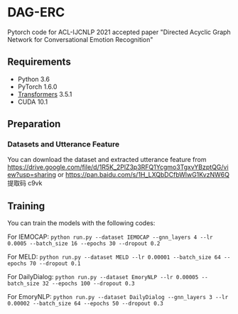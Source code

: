 # DAG-ERC
Pytorch code for ACL-IJCNLP 2021 accepted paper "Directed Acyclic Graph Network for Conversational Emotion Recognition"

## Requirements
* Python 3.6
* PyTorch 1.6.0
* [Transformers](https://github.com/huggingface/transformers) 3.5.1
* CUDA 10.1

## Preparation

### Datasets and Utterance Feature
You can download the dataset and extracted utterance feature from 
https://drive.google.com/file/d/1R5K_2PlZ3p3RFQ1Ycgmo3TgxvYBzptQG/view?usp=sharing
or https://pan.baidu.com/s/1H_LXQbDCfbWlwG1KvzNW6Q 提取码 c9vk

## Training
You can train the models with the following codes:

For IEMOCAP: 
`python run.py --dataset IEMOCAP --gnn_layers 4 --lr 0.0005 --batch_size 16 --epochs 30 --dropout 0.2`

For MELD: 
`python run.py --dataset MELD --lr 0.00001 --batch_size 64 --epochs 70 --dropout 0.1`

For DailyDialog: 
`python run.py --dataset EmoryNLP --lr 0.00005 --batch_size 32 --epochs 100 --dropout 0.3`

For EmoryNLP: 
`python run.py --dataset DailyDialog --gnn_layers 3 --lr 0.00002 --batch_size 64 --epochs 50 --dropout 0.3`
